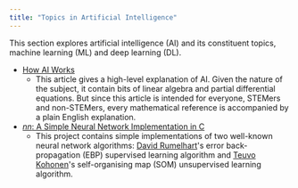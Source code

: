 ```yaml
---
title: "Topics in Artificial Intelligence"
---
```


This section explores artificial intelligence (AI) and its constituent topics, machine learning (ML) and deep learning (DL).

- [How AI Works](HowAIWorks.md)
  - This article gives a high-level explanation of AI. Given the nature of the subject, it contain bits of linear algebra and partial differential equations. But since this article is intended for everyone, STEMers and non-STEMers, every mathematical reference is accompanied by a plain English explanation.
- [*nn*: A Simple Neural Network Implementation in C](https://github.com/amenzwa/nn)
  - This project contains simple implementations of two well-known neural network algorithms: [David Rumelhart](https://en.wikipedia.org/wiki/David_Rumelhart)'s error back-propagation (EBP) supervised learning algorithm and [Teuvo Kohonen](https://en.wikipedia.org/wiki/Teuvo_Kohonen)'s self-organising map (SOM) unsupervised learning algorithm.
